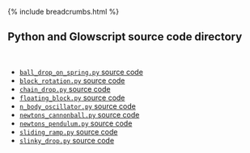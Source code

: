 {% include breadcrumbs.html %}

## Python and Glowscript source code directory
<div class="header_line"><br/></div>

- [`ball_drop_on_spring.py` source code](ball_drop_on_spring.py)
- [`block_rotation.py` source code](block_rotation.py)
- [`chain_drop.py` source code](point_charge.py)
- [`floating_block.py` source code](floating_block.py)
- [`n_body_oscillator.py` source code](n_body_oscillator.py)
- [`newtons_cannonball.py` source code](newtons_cannonball.py)
- [`newtons_pendulum.py` source code](newtons_pendulum.py)
- [`sliding_ramp.py` source code](sliding_ramp.py)
- [`slinky_drop.py` source code](slinky_drop.py)


